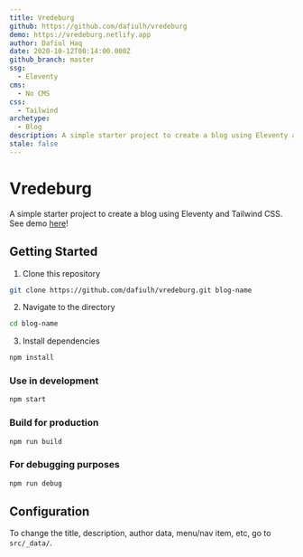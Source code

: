 ```yaml
---
title: Vredeburg
github: https://github.com/dafiulh/vredeburg
demo: https://vredeburg.netlify.app
author: Dafiul Haq
date: 2020-10-12T00:14:00.000Z
github_branch: master
ssg:
  - Eleventy
cms:
  - No CMS
css:
  - Tailwind
archetype:
  - Blog
description: A simple starter project to create a blog using Eleventy and Tailwind CSS
stale: false
---
```


# Vredeburg

A simple starter project to create a blog using Eleventy and Tailwind CSS. See demo [here](https://vredeburg.netlify.app)!

## Getting Started
1. Clone this repository
```bash
git clone https://github.com/dafiulh/vredeburg.git blog-name
```
2. Navigate to the directory
```bash
cd blog-name
```
3. Install dependencies
```bash
npm install
```

### Use in development
```bash
npm start
```

### Build for production
```bash
npm run build
```

### For debugging purposes
```bash
npm run debug
```

## Configuration
To change the title, description, author data, menu/nav item, etc, go to `src/_data/`.
